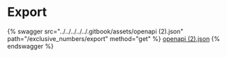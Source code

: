 # Export

{% swagger src="../../../../../.gitbook/assets/openapi (2).json" path="/exclusive_numbers/export" method="get" %}
[openapi (2).json](<../../../../../.gitbook/assets/openapi (2).json>)
{% endswagger %}
